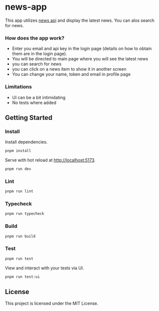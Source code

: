 # news-app

This app utilizes [news api](https://newsapi.org/) and display the latest news. You can alos search for news.

### How does the app work?

- Enter you email and api key in the login page (details on how to obtain them are in the login page).
- You will be directed to main page where you will see the latest news
- you can search for news
- you can click on a news item to show it in another screen
- You can change your name, token and email in profile page

### Limitations

- UI can be a bit intimidating
- No tests where added


## Getting Started

### Install

Install dependencies.

```bash
pnpm install
```

Serve with hot reload at <http://localhost:5173>.

```bash
pnpm run dev
```

### Lint

```bash
pnpm run lint
```

### Typecheck

```bash
pnpm run typecheck
```

### Build

```bash
pnpm run build
```

### Test

```bash
pnpm run test
```

View and interact with your tests via UI.

```bash
pnpm run test:ui
```

## License

This project is licensed under the MIT License.

